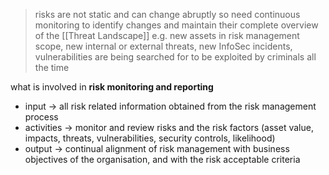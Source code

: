> risks are not static and can change abruptly so need continuous monitoring to identify changes and maintain their complete overview of the [[Threat Landscape]] e.g. new assets in risk management scope, new internal or external threats, new InfoSec incidents, vulnerabilities are being searched for to be exploited by criminals all the time


what is involved in **risk monitoring and reporting**
- input → all risk related information obtained from the risk management process
- activities → monitor and review risks and the risk factors (asset value, impacts, threats, vulnerabilities, security controls, likelihood)
- output → continual alignment of risk management with business objectives of the organisation, and with the risk acceptable criteria